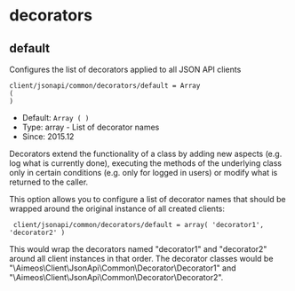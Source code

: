 
# decorators
## default

Configures the list of decorators applied to all JSON API clients

```
client/jsonapi/common/decorators/default = Array
(
)
```

* Default: `Array
(
)
`
* Type: array - List of decorator names
* Since: 2015.12

Decorators extend the functionality of a class by adding new aspects
(e.g. log what is currently done), executing the methods of the underlying
class only in certain conditions (e.g. only for logged in users) or
modify what is returned to the caller.

This option allows you to configure a list of decorator names that should
be wrapped around the original instance of all created clients:

```
 client/jsonapi/common/decorators/default = array( 'decorator1', 'decorator2' )
```

This would wrap the decorators named "decorator1" and "decorator2" around
all client instances in that order. The decorator classes would be
"\Aimeos\Client\JsonApi\Common\Decorator\Decorator1" and
"\Aimeos\Client\JsonApi\Common\Decorator\Decorator2".
